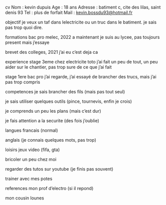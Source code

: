 cv
Nom : kevin dupuis
Age : 18 ans
Adresse : batiment c, cite des lilas, saint denis 93
Tel : plus de forfait
Mail : kevin.bossdu93@hotmail.fr

objectif
je veux un taf dans lelectricite ou un truc dans le batiment. je sais pas trop quoi dire.

formations
bac pro melec, 2022 a maintenant
je suis au lycee, pas toujours present mais j’essaye

brevet des colleges, 2021
j’ai eu c’est deja ca

experience
stage 3eme chez electricite toto
j’ai fait un peu de tout, un peu aider sur le chantier, pas trop sure de ce que j’ai fait

stage 1ere bac pro
j’ai regarde, j’ai essayé de brancher des trucs, mais j’ai pas trop compris

competences
je sais brancher des fils (mais pas tout seul)

je sais utiliser quelques outils (pince, tournevis, enfin je crois)

je comprends un peu les plans (mais c’est dur)

je fais attention a la securite (des fois j’oublie)

langues
francais (normal)

anglais (je connais quelques mots, pas trop)

loisirs
jeux video (fifa, gta)

bricoler un peu chez moi

regarder des tutos sur youtube (je finis pas souvent)

trainer avec mes potes

references
mon prof d’electro (si il repond)

mon cousin lounes


